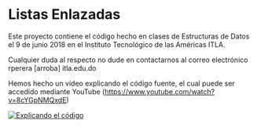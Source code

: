 # Listas Enlazadas

Este proyecto contiene el código hecho en clases de Estructuras de Datos el 9 de junio 2018 en el Instituto Tecnológico de las Américas ITLA.

Cualquier duda al respecto no dude en contactarnos al correo electrónico rperera [arroba] itla.edu.do 

Hemos hecho un video explicando el código fuente, el cual puede ser accedido mediante YouTube (https://www.youtube.com/watch?v=8cYGpNMQxdE)


[![Explicando el código](https://img.youtube.com/vi/8cYGpNMQxdE/0.jpg)](https://www.youtube.com/watch?v=8cYGpNMQxdE)

